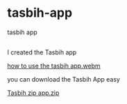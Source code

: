 # tasbih-app
tasbih app

## 

I created the Tasbih app

[how to use the tasbih app.webm](https://user-images.githubusercontent.com/111178357/187058471-4a10e7d0-a9e4-4b61-87e7-849d9ea2a2e5.webm)


you can download the Tasbih App easy

[Tasbih zip app.zip](https://github.com/IqrorjonCoder/tasbih-app/files/9439119/Tasbih.zip.app.zip)
